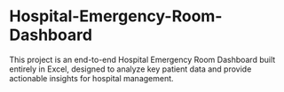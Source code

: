 # Hospital-Emergency-Room-Dashboard
This project is an end-to-end Hospital Emergency Room Dashboard built entirely in Excel, designed to analyze key patient data and provide actionable insights for hospital management.
